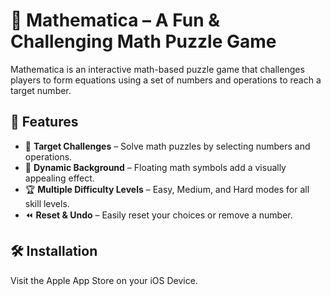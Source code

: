 # 📱 Mathematica – A Fun & Challenging Math Puzzle Game  

Mathematica is an interactive math-based puzzle game that challenges players to form equations using a set of numbers and operations to reach a target number.  

## 🚀 Features  
- 🎯 **Target Challenges** – Solve math puzzles by selecting numbers and operations.  
- 🎨 **Dynamic Background** – Floating math symbols add a visually appealing effect.  
- 🏆 **Multiple Difficulty Levels** – Easy, Medium, and Hard modes for all skill levels.  
- ⏪ **Reset & Undo** – Easily reset your choices or remove a number.  

<!--
## 📷 Screenshots  
![Screenshot 1](Screenshots/Simulator Screenshot - iPad Air 13-inch (M2) - 2025-03-11 at 19.20.22.png)  
![Screenshot 2](Screenshots/Simulator Screenshot - iPad Air 13-inch (M2) - 2025-03-11 at 19.20.27.png)  
![Screenshot 3](Screenshots/Simulator Screenshot - iPad Air 13-inch (M2) - 2025-03-11 at 19.20.40.png)
-->
## 🛠️ Installation  
Visit the Apple App Store on your iOS Device.
